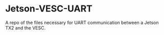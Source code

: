 # Jetson-VESC-UART
A repo of the files necessary for UART communication between a Jetson TX2 and the VESC.
